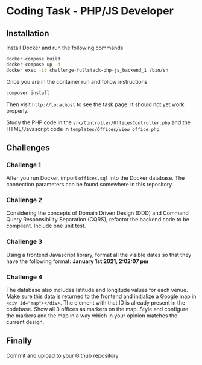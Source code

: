 # Coding Task - PHP/JS Developer
## Installation

Install Docker and run the following commands

```bash
docker-compose build
docker-compose up -d
docker exec -it challenge-fullstack-php-js_backend_1 /bin/sh
```

Once you are in the container run and follow instructions
```bash
composer install
```

Then visit `http://localhost` to see the task page. It should not yet work properly.

Study the PHP code in the `src/Controller/OfficesController.php` and the HTML/Javascript code in `templates/Offices/view_office.php`.

## Challenges

### Challenge 1

After you run Docker, import `offices.sql` into the Docker database. The connection parameters can be found somewhere in this repository.

### Challenge 2

Considering the concepts of Domain Driven Design (DDD) and Command Query Responsibility Separation (CQRS), refactor the backend code to be compliant. Include one unit test.

### Challenge 3

Using a frontend Javascript library, format all the visible dates so that they have the following format:  **January 1st 2021, 2:02:07 pm**

### Challenge 4

The database also includes latitude and longitude values for each venue. Make sure this data is returned to the frontend and initialize a Google map in `<div id="map"></div>`. The element with that ID is already present in the codebase. Show all 3 offices as markers on the map. Style and configure the markers and the map in a way which in your opinion matches the current design.

## Finally

Commit and upload to your Github repository